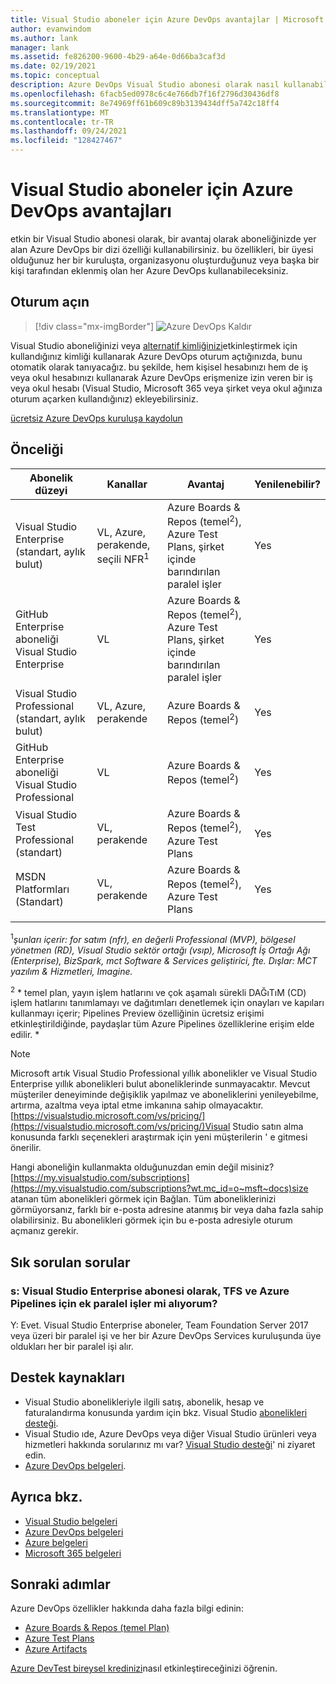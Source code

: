 ```yaml
---
title: Visual Studio aboneler için Azure DevOps avantajlar | Microsoft Docs
author: evanwindom
ms.author: lank
manager: lank
ms.assetid: fe826200-9600-4b29-a64e-0d66ba3caf3d
ms.date: 02/19/2021
ms.topic: conceptual
description: Azure DevOps Visual Studio abonesi olarak nasıl kullanabileceğinizi anlayın.
ms.openlocfilehash: 6facb5ed0978c6c4e766db7f16f2796d30436df8
ms.sourcegitcommit: 8e74969ff61b609c89b3139434dff5a742c18ff4
ms.translationtype: MT
ms.contentlocale: tr-TR
ms.lasthandoff: 09/24/2021
ms.locfileid: "128427467"
---
```

# <a name="azure-devops-benefits-for-visual-studio-subscribers"></a>Visual Studio aboneler için Azure DevOps avantajları
etkin bir Visual Studio abonesi olarak, bir avantaj olarak aboneliğinizde yer alan Azure DevOps bir dizi özelliği kullanabilirsiniz. bu özellikleri, bir üyesi olduğunuz her bir kuruluşta, organizasyonu oluşturduğunuz veya başka bir kişi tarafından eklenmiş olan her Azure DevOps kullanabileceksiniz.

## <a name="sign-in"></a>Oturum açın

   > [!div class="mx-imgBorder"]
   > ![Azure DevOps Kaldır](_img/vs-azure-devops/vs-azure-devops-tile.png "Azure DevOps oturum açmak için ' kullanmaya başlayın ' seçeneğine tıklayın.")

   
Visual Studio aboneliğinizi veya [alternatif kimliğinizi](vs-alternate-identity.md)etkinleştirmek için kullandığınız kimliği kullanarak Azure DevOps oturum açtığınızda, bunu otomatik olarak tanıyacağız.  bu şekilde, hem kişisel hesabınızı hem de iş veya okul hesabınızı kullanarak Azure DevOps erişmenize izin veren bir iş veya okul hesabı (Visual Studio, Microsoft 365 veya şirket veya okul ağınıza oturum açarken kullandığınız) ekleyebilirsiniz.

[ücretsiz Azure DevOps kuruluşa kaydolun](https://visualstudio.microsoft.com/team-services/)

## <a name="eligibility"></a>Önceliği
| Abonelik düzeyi                                                 |     Kanallar                                            | Avantaj                                                          | Yenilenebilir?    |
|--------------------------------------------------------------------|---------------------------------------------------------|------------------------------------------------------------------|---------------|
| Visual Studio Enterprise (standart, aylık bulut)   | VL, Azure, perakende, seçili NFR<sup>1</sup>  | Azure Boards & Repos (temel<sup>2</sup>), Azure Test Plans, şirket içinde barındırılan paralel işler |  Yes          |
| GitHub Enterprise aboneliği Visual Studio Enterprise   | VL| Azure Boards & Repos (temel<sup>2</sup>), Azure Test Plans, şirket içinde barındırılan paralel işler |  Yes          |
| Visual Studio Professional (standart, aylık bulut) | VL, Azure, perakende                                        | Azure Boards & Repos (temel<sup>2</sup>)                                                             |  Yes          |
| GitHub Enterprise aboneliği Visual Studio Professional | VL| Azure Boards & Repos (temel<sup>2</sup>)                                                             |  Yes          |
| Visual Studio Test Professional (standart)                         | VL, perakende                                              | Azure Boards & Repos (temel<sup>2</sup>), Azure Test Plans                                              |  Yes          |
| MSDN Platformları (Standart)                                          | VL, perakende                                              | Azure Boards & Repos (temel<sup>2</sup>), Azure Test Plans                                             |  Yes          |
||

<sup>1</sup>*şunları içerir: for satım (nfr), en değerli Professional (MVP), bölgesel yönetmen (RD), Visual Studio sektör ortağı (vsıp), Microsoft İş Ortağı Ağı (Enterprise), BizSpark, mct Software & Services geliştirici, fte. Dışlar: MCT yazılım & Hizmetleri, Imagine.*  

<sup>2</sup> * temel plan, yayın işlem hatlarını ve çok aşamalı sürekli DAĞıTıM (CD) işlem hatlarını tanımlamayı ve dağıtımları denetlemek için onayları ve kapıları kullanmayı içerir; Pipelines Preview özelliğinin ücretsiz erişimi etkinleştirildiğinde, paydaşlar tüm Azure Pipelines özelliklerine erişim elde edilir. *

> [!NOTE]
> Microsoft artık Visual Studio Professional yıllık abonelikler ve Visual Studio Enterprise yıllık abonelikleri bulut aboneliklerinde sunmayacaktır. Mevcut müşteriler deneyiminde değişiklik yapılmaz ve aboneliklerini yenileyebilme, artırma, azaltma veya iptal etme imkanına sahip olmayacaktır. [https://visualstudio.microsoft.com/vs/pricing/](https://visualstudio.microsoft.com/vs/pricing/)Visual Studio satın alma konusunda farklı seçenekleri araştırmak için yeni müşterilerin ' e gitmesi önerilir.

Hangi aboneliğin kullanmakta olduğunuzdan emin değil misiniz?  [https://my.visualstudio.com/subscriptions](https://my.visualstudio.com/subscriptions?wt.mc_id=o~msft~docs)size atanan tüm abonelikleri görmek için Bağlan.
Tüm aboneliklerinizi görmüyorsanız, farklı bir e-posta adresine atanmış bir veya daha fazla sahip olabilirsiniz.  Bu abonelikleri görmek için bu e-posta adresiyle oturum açmanız gerekir.

## <a name="frequently-asked-questions"></a>Sık sorulan sorular
### <a name="q-as-a-visual-studio-enterprise-subscriber-do-i-get-additional-parallel-jobs-for-tfs-and-azure-pipelines"></a>s: Visual Studio Enterprise abonesi olarak, TFS ve Azure Pipelines için ek paralel işler mi alıyorum?
Y: Evet. Visual Studio Enterprise aboneler, Team Foundation Server 2017 veya üzeri bir paralel işi ve her bir Azure DevOps Services kuruluşunda üye oldukları her bir paralel işi alır.

## <a name="support-resources"></a>Destek kaynakları
- Visual Studio abonelikleriyle ilgili satış, abonelik, hesap ve faturalandırma konusunda yardım için bkz. Visual Studio [abonelikleri desteği](https://aka.ms/vssubscriberhelp).
- Visual Studio ıde, Azure DevOps veya diğer Visual Studio ürünleri veya hizmetleri hakkında sorularınız mı var?  [Visual Studio desteği](https://visualstudio.microsoft.com/support/)' ni ziyaret edin.
- [Azure DevOps belgeleri](/azure/devops/).

## <a name="see-also"></a>Ayrıca bkz.
- [Visual Studio belgeleri](/visualstudio/)
- [Azure DevOps belgeleri](/azure/devops/)
- [Azure belgeleri](/azure/)
- [Microsoft 365 belgeleri](/microsoft-365/)

## <a name="next-steps"></a>Sonraki adımlar
Azure DevOps özellikler hakkında daha fazla bilgi edinin:
- [Azure Boards & Repos (temel Plan)](https://azure.microsoft.com/services/devops/compare-features/)
- [Azure Test Plans](https://marketplace.visualstudio.com/items?itemName=ms.vss-testmanager-web)
- [Azure Artifacts](https://marketplace.visualstudio.com/items?itemName=ms.feed)

[Azure DevTest bireysel kredinizi](vs-azure.md)nasıl etkinleştireceğinizi öğrenin.